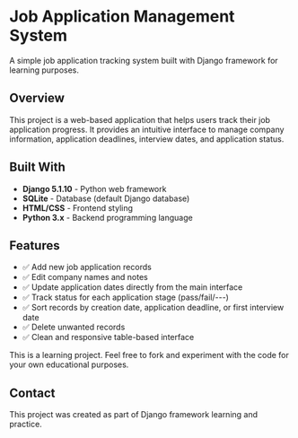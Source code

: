 # Job Application Management System

A simple job application tracking system built with Django framework for learning purposes.

## Overview

This project is a web-based application that helps users track their job application progress. It provides an intuitive interface to manage company information, application deadlines, interview dates, and application status.

## Built With

- **Django 5.1.10** - Python web framework
- **SQLite** - Database (default Django database)
- **HTML/CSS** - Frontend styling
- **Python 3.x** - Backend programming language

## Features

- ✅ Add new job application records
- ✅ Edit company names and notes
- ✅ Update application dates directly from the main interface
- ✅ Track status for each application stage (pass/fail/---)
- ✅ Sort records by creation date, application deadline, or first interview date
- ✅ Delete unwanted records
- ✅ Clean and responsive table-based interface

This is a learning project. Feel free to fork and experiment with the code for your own educational purposes.

## Contact

This project was created as part of Django framework learning and practice.

